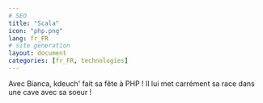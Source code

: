 ```yaml
---
# SEO
title: "Scala"
icon: "php.png"
lang: fr_FR
# site generation
layout: document
categories: [fr_FR, technologies]
---
```


Avec Bianca, kdeuch' fait sa fête à PHP ! Il lui met carrément sa 
race dans une cave avec sa soeur !
